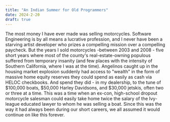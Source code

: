 ```yaml
---
title: "An Indian Summer for Old Programmers"
date: 2024-2-20
draft: true
---
```

The most money I have ever made was selling motorcycles. Software Engineering is by all means a lucrative profession, and I never have been a starving artist developer who prizes a compelling mission over a compelling paycheck. But the years I sold motorcycles -between 2003 and 2008 - five short years where most of the county's real-estate-owning populous suffered from temporary insanity (and few places with the intensity of Southern California, where I was at the time). Angelinos caught up in the housing market explosion suddenly had access to "wealth" in the form of massive home equity reserves they could spend as easily as cash via HELOC checkbooks. And spend they did - in my dealership, to the tune of $100,000 boats, $50,000 Harley Davidsons, and $30,000 jetskis, often two or three at a time. This was a time when an ex-con, high-school dropout motorcycle salesman could easily take home twice the salary of the Ivy-league educated lawyer to whom he was selling a boat. Since this was the way it had always been during our short careers, we all assumed it would continue on like this forever. 
<!--stackedit_data:
eyJoaXN0b3J5IjpbMTk4MjAxNTQxMywyNjQ1MDQ0MzcsLTQ3MD
I4MTI3MSwtMjA4ODc0NjYxMl19
-->
